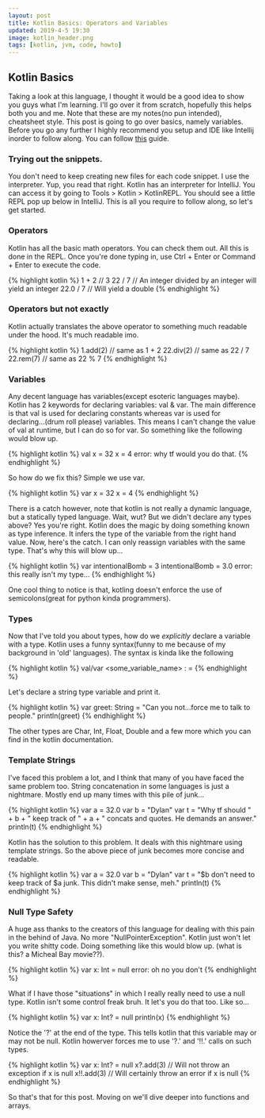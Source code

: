 ```yaml
---
layout: post
title: Kotlin Basics: Operators and Variables
updated: 2019-4-5 19:30
image: kotlin_header.png
tags: [kotlin, jvm, code, howto]
---
```


## Kotlin Basics

Taking a look at this language, I thought it would be a good idea to show
you guys what I'm learning. I'll go over it from scratch, hopefully this helps both you and me.
Note that these are my notes(no pun intended), cheatsheet style. This post is going to go over basics, namely variables.
Before you go any further I highly recommend you setup and IDE like Intellij inorder to follow along.
You can follow [this](https://kotlinlang.org/docs/tutorials/getting-started.html) guide.

### Trying out the snippets.

You don't need to keep creating new files for each code snippet. I use the interpreter. Yup, you read that right.
Kotlin has an interpreter for IntelliJ. You can access it by going to Tools > Kotlin > KotlinREPL. You should
see a little REPL pop up below in IntelliJ. This is all you require to follow along, so let's get started.

### Operators

Kotlin has all the basic math operators. You can check them out. All this is done in the REPL. 
Once you're done typing in, use Ctrl + Enter or Command + Enter to execute the code.

{% highlight kotlin %}
1 + 2       // 3
22 / 7      // An integer divided by an integer will yield an integer
22.0 / 7    // Will yield a double
{% endhighlight %}

### Operators but not exactly

Kotlin actually translates the above operator to something much readable under the hood.
It's much readable imo.

{% highlight kotlin %}
1.add(2)    // same as 1 + 2
22.div(2)   // same as 22 / 7
22.rem(7)   // same as 22 % 7
{% endhighlight %}

### Variables

Any decent language has variables(except esoteric languages maybe). Kotlin has 2 keywords for declaring variables: val & var.
The main difference is that val is used for declaring constants whereas var is used for declaring...(drum roll please) variables.
This means I can't change the value of val at runtime, but I can do so for var. So something like the following would blow up.

{% highlight kotlin %}
val x = 32
x = 4
error: why tf would you do that.
{% endhighlight %}

So how do we fix this? Simple we use var.

{% highlight kotlin %}
var x = 32
x = 4
{% endhighlight %}

There is a catch however, note that kotlin is not really a dynamic language, but a statically typed language.
Wait, wut? But we didn't declare any types above? Yes you're right. Kotlin does the magic by doing something known as type inference.
It infers the type of the variable from the right hand value. Now, here's the catch. I can only reassign variables with the same type.
That's why this will blow up...

{% highlight kotlin %}
var intentionalBomb = 3
intentionalBomb = 3.0
error: this really isn't my type...
{% endhighlight %}

One cool thing to notice is that, kotling doesn't enforce the use of semicolons(great for python kinda programmers).

### Types

Now that I've told you about types, how do we _explicitly_ declare a variable with a type. Kotlin uses a funny syntax(funny to me because of my background in 'old' languages).
The syntax is kinda like the following

{% highlight kotlin %}
    val/var <some_variable_name> : <type> = <value>
{% endhighlight %}

Let's declare a string type variable and print it.

{% highlight kotlin %}
var greet: String = "Can you not...force me to talk to people."
println(greet)
{% endhighlight %}

The other types are Char, Int, Float, Double and a few more which you can find in the kotlin documentation.

### Template Strings

I've faced this problem a lot, and I think that many of you have faced the same problem too. String concatenation in some languages is just a nightmare.
Mostly end up many times with this pile of junk...

{% highlight kotlin %}
var a = 32.0
var b = "Dylan"
var t = "Why tf should " + b + " keep track of " + a + " concats and quotes. He demands an answer."
println(t)
{% endhighlight %}

Kotlin has the solution to this problem. It deals with this nightmare using template strings. So the above piece of junk becomes more concise and readable.

{% highlight kotlin %}
var a = 32.0
var b = "Dylan"
var t = "$b don't need to keep track of $a junk. This didn't make sense, meh."
println(t)
{% endhighlight %}

### Null Type Safety

A huge ass thanks to the creators of this language for dealing with this pain in the behind of Java.
No more "NullPointerException". Kotlin just won't let you write shitty code. Doing something like this would blow up.
(what is this? a Micheal Bay movie??).

{% highlight kotlin %}
var x: Int = null
error: oh no you don't
{% endhighlight %}

What if I have those "situations" in which I really really need to use a null type. Kotlin isn't some control freak bruh. It let's you do that too.
Like so...

{% highlight kotlin %}
var x: Int? = null
println(x)
{% endhighlight %}

Notice the '?' at the end of the type. This tells kotlin that this variable may or may not be null.
Kotlin howerver forces me to use '?.' and '!!.' calls on such types.

{% highlight kotlin %}
var x: Int? = null
x?.add(3)   // Will not throw an exception if x is null
x!!.add(3)  // Will certainly throw an error if x is null
{% endhighlight %}

So that's that for this post. Moving on we'll dive deeper into functions and arrays.

